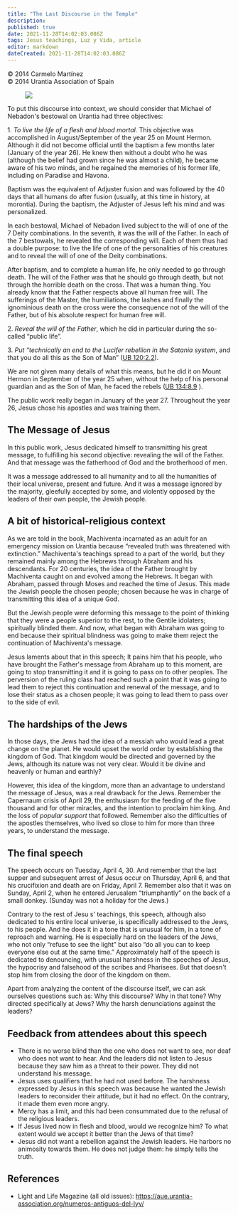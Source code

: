 ```yaml
---
title: "The Last Discourse in the Temple"
description: 
published: true
date: 2021-11-28T14:02:03.086Z
tags: Jesus teachings, Luz y Vida, article
editor: markdown
dateCreated: 2021-11-28T14:02:03.086Z
---
```


<p class="v-card v-sheet theme--light gray lighten-3 px-2">© 2014 Carmelo Martínez<br>© 2014 Urantia Association of Spain</p>


<figure id="Figure_1" class="image urantiapedia">
<img src="/image/article/Luz_y_Vida/LyV37/10.jpg">
</figure>

To put this discourse into context, we should consider that Michael of Nebadon's bestowal on Urantia had three objectives:

1\. _To live the life of a flesh and blood mortal._ This objective was accomplished in August/September of the year 25 on Mount Hermon. Although it did not become official until the baptism a few months later (January of the year 26). He knew then without a doubt who he was (although the belief had grown since he was almost a child), he became aware of his two minds, and he regained the memories of his former life, including on Paradise and Havona.

Baptism was the equivalent of Adjuster fusion and was followed by the 40 days that all humans do after fusion (usually, at this time in history, at morontia). During the baptism, the Adjuster of Jesus left his mind and was personalized.

In each bestowal, Michael of Nebadon lived subject to the will of one of the 7 Deity combinations. In the seventh, it was the will of the Father. In each of the 7 bestowals, he revealed the corresponding will. Each of them thus had a double purpose: to live the life of one of the personalities of his creatures and to reveal the will of one of the Deity combinations.

After baptism, and to complete a human life, he only needed to go through death. The will of the Father was that he should go through death, but not through the horrible death on the cross. That was a human thing. You already know that the Father respects above all human free will. The sufferings of the Master, the humiliations, the lashes and finally the ignominious death on the cross were the consequence not of the will of the Father, but of his absolute respect for human free will.

2\. _Reveal the will of the Father_, which he did in particular during the so-called “public life”.

3\. _Put “technically an end to the Lucifer rebellion in the Satania system_, and that you do all this as the Son of Man” ([UB 120:2.2](/en/The_Urantia_Book/120#p2_2)).

We are not given many details of what this means, but he did it on Mount Hermon in September of the year 25 when, without the help of his personal guardian and as the Son of Man, he faced the rebels ([UB 134:8.9](/en/The_Urantia_Book/134#p8_9) ).

The public work really began in January of the year 27. Throughout the year 26, Jesus chose his apostles and was training them.

## The Message of Jesus

In this public work, Jesus dedicated himself to transmitting his great message, to fulfilling his second objective: revealing the will of the Father. And that message was the fatherhood of God and the brotherhood of men.

It was a message addressed to all humanity and to all the humanities of their local universe, present and future. And it was a message ignored by the majority, gleefully accepted by some, and violently opposed by the leaders of their own people, the Jewish people.

## A bit of historical-religious context

As we are told in the book, Machiventa incarnated as an adult for an emergency mission on Urantia because “revealed truth was threatened with extinction.” Machiventa's teachings spread to a part of the world, but they remained mainly among the Hebrews through Abraham and his descendants. For 20 centuries, the idea of the Father brought by Machiventa caught on and evolved among the Hebrews. It began with Abraham, passed through Moses and reached the time of Jesus. This made the Jewish people the chosen people; chosen because he was in charge of transmitting this idea of a unique God.

But the Jewish people were deforming this message to the point of thinking that they were a people superior to the rest, to the Gentile idolaters; spiritually blinded them. And now, what began with Abraham was going to end because their spiritual blindness was going to make them reject the continuation of Machiventa's message.

Jesus laments about that in this speech; It pains him that his people, who have brought the Father's message from Abraham up to this moment, are going to stop transmitting it and it is going to pass on to other peoples. The perversion of the ruling class had reached such a point that it was going to lead them to reject this continuation and renewal of the message, and to lose their status as a chosen people; it was going to lead them to pass over to the side of evil.

## The hardships of the Jews

In those days, the Jews had the idea of a messiah who would lead a great change on the planet. He would upset the world order by establishing the kingdom of God. That kingdom would be directed and governed by the Jews, although its nature was not very clear. Would it be divine and heavenly or human and earthly?

However, this idea of the kingdom, more than an advantage to understand the message of Jesus, was a real drawback for the Jews. Remember the Capernaum crisis of April 29, the enthusiasm for the feeding of the five thousand and for other miracles, and the intention to proclaim him king. And the loss of _popular support_ that followed. Remember also the difficulties of the apostles themselves, who lived so close to him for more than three years, to understand the message.

## The final speech

The speech occurs on Tuesday, April 4, 30. And remember that the last supper and subsequent arrest of Jesus occur on Thursday, April 6, and that his crucifixion and death are on Friday, April 7. Remember also that it was on Sunday, April 2, when he entered Jerusalem “triumphantly” on the back of a small donkey. (Sunday was not a holiday for the Jews.)

Contrary to the rest of Jesu s' teachings, this speech, although also dedicated to his entire local universe, is specifically addressed to the Jews, to his people. And he does it in a tone that is unusual for him, in a tone of reproach and warning. He is especially hard on the leaders of the Jews, who not only “refuse to see the light” but also “do all you can to keep everyone else out at the same time.” Approximately half of the speech is dedicated to denouncing, with unusual harshness in the speeches of Jesus, the hypocrisy and falsehood of the scribes and Pharisees. But that doesn't stop him from closing the door of the kingdom on them.

Apart from analyzing the content of the discourse itself, we can ask ourselves questions such as: Why this discourse? Why in that tone? Why directed specifically at Jews? Why the harsh denunciations against the leaders?

## Feedback from attendees about this speech

- There is no worse blind than the one who does not want to see, nor deaf who does not want to hear. And the leaders did not listen to Jesus because they saw him as a threat to their power. They did not understand his message.
- Jesus uses qualifiers that he had not used before. The harshness expressed by Jesus in this speech was because he wanted the Jewish leaders to reconsider their attitude, but it had no effect. On the contrary, it made them even more angry.
- Mercy has a limit, and this had been consummated due to the refusal of the religious leaders.
- If Jesus lived now in flesh and blood, would we recognize him? To what extent would we accept it better than the Jews of that time?
- Jesus did not want a rebellion against the Jewish leaders. He harbors no animosity towards them. He does not judge them: he simply tells the truth.



## References

- Light and Life Magazine (all old issues): https://aue.urantia-association.org/numeros-antiguos-del-lyv/

